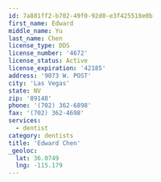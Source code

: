```yaml
---
id: 7a881ff2-b702-49f0-92d0-e3f425518e0b
first_name: Edward
middle_name: Yu
last_name: Chen
license_type: DDS
license_number: '4672'
license_status: Active
license_expiration: '42185'
address: '9073 W. POST'
city: 'Las Vegas'
state: NV
zip: '89148'
phone: '(702) 362-6898'
fax: '(702) 362-4698'
services:
  - dentist
category: dentists
title: 'Edward Chen'
_geoloc:
  lat: 36.0749
  lng: -115.179
---
```

